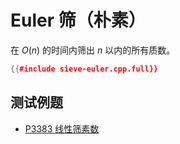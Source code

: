 # Euler 筛（朴素）

在 $O(n)$ 的时间内筛出 $n$ 以内的所有质数。

```cpp
{{#include sieve-euler.cpp.full}}
```

## 测试例题

- [P3383 线性筛素数](https://www.luogu.com.cn/problem/P3383)
